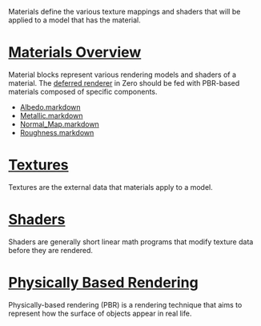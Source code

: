 Materials define the various texture mappings and shaders that will be applied to a model that has the material.

 # [ Materials Overview ](https://github.com/ArendDanielek/ZeroDocsTest/blob/master/zero_editor_documentation/zeromanual/graphics/materials/materials_overview.markdown)
Material blocks represent various rendering models and shaders of a material. The [deferred renderer](https://github.com/ArendDanielek/ZeroDocsTest/blob/master/zero_editor_documentation/zeromanual/graphics/renderer/deferred_renderer.markdown) in Zero should be fed with PBR-based materials composed of specific components.
 - [Albedo.markdown](https://github.com/ArendDanielek/ZeroDocsTest/blob/master/zero_editor_documentation/zeromanual/graphics/materials/Albedo.markdown)
 - [Metallic.markdown](https://github.com/ArendDanielek/ZeroDocsTest/blob/master/zero_editor_documentation/zeromanual/graphics/materials/Metallic.markdown)
 - [Normal_Map.markdown](https://github.com/ArendDanielek/ZeroDocsTest/blob/master/zero_editor_documentation/zeromanual/graphics/materials/Normal_Map.markdown)
 - [Roughness.markdown](https://github.com/ArendDanielek/ZeroDocsTest/blob/master/zero_editor_documentation/zeromanual/graphics/materials/Roughness.markdown)

 # [Textures](https://github.com/ArendDanielek/ZeroDocsTest/blob/master/zero_editor_documentation/zeromanual/graphics/materials/textures.markdown)
Textures are the external data that materials apply to a model.

 # [Shaders](https://github.com/ArendDanielek/ZeroDocsTest/blob/master/zero_editor_documentation/zeromanual/graphics/materials/shaders.markdown)
Shaders are generally short linear math programs that modify texture data before they are rendered.

 # [Physically Based Rendering](https://github.com/ArendDanielek/ZeroDocsTest/blob/master/zero_editor_documentation/zeromanual/graphics/physically_based_rendering.markdown)
Physically-based rendering (PBR) is a rendering technique that aims to represent how the surface of objects appear in real life.

 
  
  
  
  
  
  
  

 